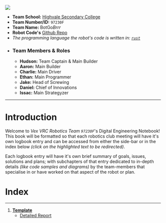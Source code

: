 ![](http://www.jpbooks.com.au/pics/highvale-sm.jpg)

- **Team School:** [Highvale Secondary College](https://www.highvalesc.vic.edu.au/)
- **Team Number/ID:** `97230F`
- **Team Name:** BotGo*Brrr*
- **Robot Code's** [Github Repo](https://github.com/GreenChild04/BotGoBrrr)
- *The programming language the robot's code is written in:* *[`rust`](https://www.rust-lang.org/)*
- ### Team Members & Roles
  - **Hudson:** Team Captain & Main Builder
  - **Aaron:** Main Builder
  - **Charlie:** Main Driver
  - **Ethan:** Main Programmer
  - **Jake:** Head of Screwing
  - **Daniel:** Chief of Innovations
  - **Issac:** Main Strategyzer
---

# Introduction
Welcome to *Vex VRC Robotics Team `97230F`*'s Digital Engineering Notebook! This book will be formatted so that each robotics club meeting will have it's own logbook entry and can be accessed from either the side-bar or in the index below *(click on the highlighted text to be redirected)*.

Each logbook entry will have it's own brief summary of goals, issues, solutions and plans; with subchapters of that entry dedicated to in-depth details *(like code samples and diagrams)* by the team-members that specialise in or have worked on that aspect of the robot or plan.

# Index
---
1. [**Template**](entries/template/summary.md)
    - [Detailed Report](entries/template/detailed-report.md)
